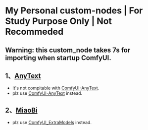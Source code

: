# My Personal custom-nodes | For Study Purpose Only | Not Recommeded

## Warning: this custom_node takes 7s for importing when startup ComfyUI.

## 1、[AnyText](./AnyText/README.md) 
- It's not compitable with [ComfyUI-AnyText](https://github.com/zmwv823/ComfyUI-AnyText).
- plz use [ComfyUI-AnyText](https://github.com/zmwv823/ComfyUI-AnyText) instead.

## 2、[MiaoBi](./MiaoBi/README.md)
- plz use [ComfyUI_ExtraModels](https://github.com/city96/ComfyUI_ExtraModels) instead.